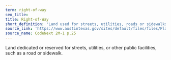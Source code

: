 ```yaml
---
term: right-of-way
seo_title: 
title: Right-of-Way
short_definition: 'Land used for streets, utilities, roads or sidewalks.'
source_link: 'https://www.austintexas.gov/sites/default/files/files/Planning/CodeNEXT/ALDC_PRD_23_LandDevelopmentCode_Combined_2017_0130_web.pdf'
source_name: CodeNext 2M-1 p.25
---
```



Land dedicated or reserved for streets, utilities, or other public facilities, such as a road or sidewalk.&nbsp;